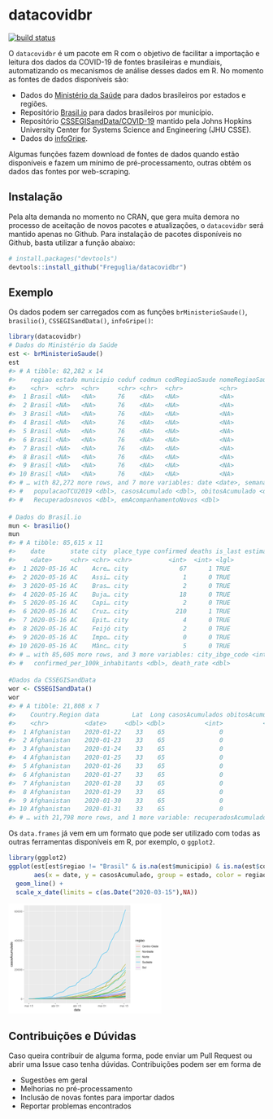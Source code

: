 
<!-- README.md is generated from README.Rmd. Please edit that file -->

# datacovidbr

<!-- badges: start -->

[![build
status](https://travis-ci.org/Freguglia/datacovidbr.svg?branch=master)](https://travis-ci.org/Freguglia/datacovidbr)
<!-- badges: end -->

O `datacovidbr` é um pacote em R com o objetivo de facilitar a
importação e leitura dos dados da COVID-19 de fontes brasileiras e
mundiais, automatizando os mecanismos de análise desses dados em R. No
momento as fontes de dados disponíveis são:

  - Dados do [Ministério da Saúde](https://covid.saude.gov.br/) para
    dados brasileiros por estados e regiões.
  - Repositório [Brasil.io](https://brasil.io/home) para dados
    brasileiros por município.
  - Repositório
    [CSSEGISandData/COVID-19](https://github.com/CSSEGISandData/COVID-19)
    mantido pela Johns Hopkins University Center for Systems Science and
    Engineering (JHU CSSE).
  - Dados do [infoGripe](http://info.gripe.fiocruz.br/).

<!-- * Dados do Painel COVID Registral do [Registro Civil](https://transparencia.registrocivil.org.br/registral-covid). -->

Algumas funções fazem download de fontes de dados quando estão
disponíveis e fazem um mínimo de pré-processamento, outras obtém os
dados das fontes por web-scraping.

## Instalação

Pela alta demanda no momento no CRAN, que gera muita demora no processo
de aceitação de novos pacotes e atualizações, o `datacovidbr` será
mantido apenas no Github. Para instalação de pacotes disponíveis no
Github, basta utilizar a função abaixo:

``` r
# install.packages("devtools")
devtools::install_github("Freguglia/datacovidbr")
```

## Exemplo

Os dados podem ser carregados com as funções `brMinisterioSaude()`,
`brasilio()`, `CSSEGISandData()`, `infoGripe()`:

``` r
library(datacovidbr)
# Dados do Ministério da Saúde
est <- brMinisterioSaude()
est
#> # A tibble: 82,282 x 14
#>    regiao estado municipio coduf codmun codRegiaoSaude nomeRegiaoSaude
#>    <chr>  <chr>  <chr>     <chr> <chr>  <chr>          <chr>          
#>  1 Brasil <NA>   <NA>      76    <NA>   <NA>           <NA>           
#>  2 Brasil <NA>   <NA>      76    <NA>   <NA>           <NA>           
#>  3 Brasil <NA>   <NA>      76    <NA>   <NA>           <NA>           
#>  4 Brasil <NA>   <NA>      76    <NA>   <NA>           <NA>           
#>  5 Brasil <NA>   <NA>      76    <NA>   <NA>           <NA>           
#>  6 Brasil <NA>   <NA>      76    <NA>   <NA>           <NA>           
#>  7 Brasil <NA>   <NA>      76    <NA>   <NA>           <NA>           
#>  8 Brasil <NA>   <NA>      76    <NA>   <NA>           <NA>           
#>  9 Brasil <NA>   <NA>      76    <NA>   <NA>           <NA>           
#> 10 Brasil <NA>   <NA>      76    <NA>   <NA>           <NA>           
#> # … with 82,272 more rows, and 7 more variables: date <date>, semanaEpi <chr>,
#> #   populacaoTCU2019 <dbl>, casosAcumulado <dbl>, obitosAcumulado <dbl>,
#> #   Recuperadosnovos <dbl>, emAcompanhamentoNovos <dbl>

# Dados do Brasil.io
mun <- brasilio()
mun
#> # A tibble: 85,615 x 11
#>    date       state city  place_type confirmed deaths is_last estimated_popul…
#>    <date>     <chr> <chr> <chr>          <int>  <int> <lgl>              <int>
#>  1 2020-05-16 AC    Acre… city              67      1 TRUE               15256
#>  2 2020-05-16 AC    Assi… city               1      0 TRUE                7417
#>  3 2020-05-16 AC    Bras… city               2      0 TRUE               26278
#>  4 2020-05-16 AC    Buja… city              18      0 TRUE               10266
#>  5 2020-05-16 AC    Capi… city               2      0 TRUE               11733
#>  6 2020-05-16 AC    Cruz… city             210      1 TRUE               88376
#>  7 2020-05-16 AC    Epit… city               4      0 TRUE               18411
#>  8 2020-05-16 AC    Feijó city               2      0 TRUE               34780
#>  9 2020-05-16 AC    Impo… city               0      0 TRUE                  NA
#> 10 2020-05-16 AC    Mânc… city               5      0 TRUE               18977
#> # … with 85,605 more rows, and 3 more variables: city_ibge_code <int>,
#> #   confirmed_per_100k_inhabitants <dbl>, death_rate <dbl>

#Dados da CSSEGISandData
wor <- CSSEGISandData()
wor
#> # A tibble: 21,808 x 7
#>    Country.Region data         Lat  Long casosAcumulados obitosAcumulado
#>    <chr>          <date>     <dbl> <dbl>           <int>           <int>
#>  1 Afghanistan    2020-01-22    33    65               0               0
#>  2 Afghanistan    2020-01-23    33    65               0               0
#>  3 Afghanistan    2020-01-24    33    65               0               0
#>  4 Afghanistan    2020-01-25    33    65               0               0
#>  5 Afghanistan    2020-01-26    33    65               0               0
#>  6 Afghanistan    2020-01-27    33    65               0               0
#>  7 Afghanistan    2020-01-28    33    65               0               0
#>  8 Afghanistan    2020-01-29    33    65               0               0
#>  9 Afghanistan    2020-01-30    33    65               0               0
#> 10 Afghanistan    2020-01-31    33    65               0               0
#> # … with 21,798 more rows, and 1 more variable: recuperadosAcumulado <int>
```

Os `data.frames` já vem em um formato que pode ser utilizado com todas
as outras ferramentas disponíveis em R, por exemplo, o `ggplot2`.

``` r
library(ggplot2)
ggplot(est[est$regiao != "Brasil" & is.na(est$municipio) & is.na(est$codmun),],
       aes(x = date, y = casosAcumulado, group = estado, color = regiao)) +
  geom_line() +
  scale_x_date(limits = c(as.Date("2020-03-15"),NA)) 
```

<img src="man/figures/README-unnamed-chunk-3-1.png" width="60%" />

## Contribuições e Dúvidas

Caso queira contribuir de alguma forma, pode enviar um Pull Request ou
abrir uma Issue caso tenha dúvidas. Contribuições podem ser em forma de

  - Sugestões em geral
  - Melhorias no pré-processamento
  - Inclusão de novas fontes para importar dados
  - Reportar problemas encontrados
